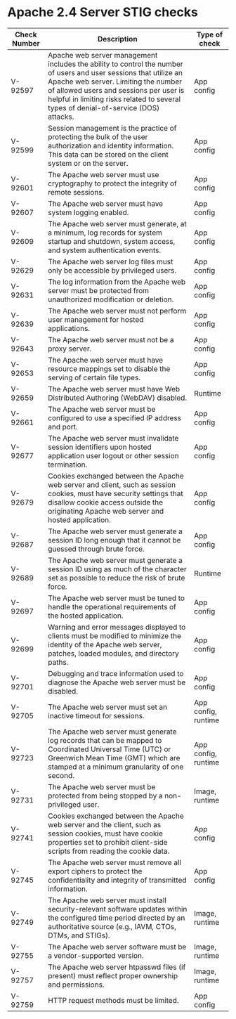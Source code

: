 # Apache 2.4 Server STIG checks

| Check Number | Description | Type of check |
|-----------------|------------------------------------------------------------------------------------------------------------------------------------------------------------------------------------------------------------------------------------|--------------------|
| V-92597      | Apache web server management includes the ability to control the number of users and user sessions that utilize an Apache web server. Limiting the number of allowed users and sessions per user is helpful in limiting risks related to several types of denial-of-service (DOS) attacks. | App config |
| V-92599      | Session management is the practice of protecting the bulk of the user authorization and identity information. This data can be stored on the client system or on the server.                                                                                                               | App config |
| V-92601      | The Apache web server must use cryptography to protect the integrity of remote sessions.                                                                                                                                                                                                   | App config |
| V-92607      | The Apache web server must have system logging enabled.                                                                                                                                                                                                                                    | App config |
| V-92609      | The Apache web server must generate, at a minimum, log records for system startup and shutdown, system access, and system authentication events.                                                                                                                                           | App config |
| V-92629      | The Apache web server log files must only be accessible by privileged users.                                                                                                                                                                                                               | App config |
| V-92631      | The log information from the Apache web server must be protected from unauthorized modification or deletion.                                                                                                                                                                               | App config |
| V-92639      | The Apache web server must not perform user management for hosted applications.                                                                                                                                                                                                            | App config |
| V-92643      | The Apache web server must not be a proxy server.                                                                                                                                                                                                                                          | App config |
| V-92653      | The Apache web server must have resource mappings set to disable the serving of certain file types.                                                                                                                                                                                        | App config |
| V-92659      | The Apache web server must have Web Distributed Authoring (WebDAV) disabled.                                                                                                                                                                                                               | Runtime |
| V-92661      | The Apache web server must be configured to use a specified IP address and port.                                                                                                                                                                                                           | App config |
| V-92677      | The Apache web server must invalidate session identifiers upon hosted application user logout or other session termination.                                                                                                                                                                | App config |
| V-92679      | Cookies exchanged between the Apache web server and client, such as session cookies, must have security settings that disallow cookie access outside the originating Apache web server and hosted application.                                                                             | App config |
| V-92687      | The Apache web server must generate a session ID long enough that it cannot be guessed through brute force.                                                                                                                                                                                | App config |
| V-92689      | The Apache web server must generate a session ID using as much of the character set as possible to reduce the risk of brute force.                                                                                                                                                         | Runtime |
| V-92697      | The Apache web server must be tuned to handle the operational requirements of the hosted application.                                                                                                                                                                                      | App config |
| V-92699      | Warning and error messages displayed to clients must be modified to minimize the identity of the Apache web server, patches, loaded modules, and directory paths.                                                                                                                          | App config |
| V-92701      | Debugging and trace information used to diagnose the Apache web server must be disabled.                                                                                                                                                                                                   | App config |
| V-92705      | The Apache web server must set an inactive timeout for sessions.                                                                                                                                                                                                                           | App config, runtime |
| V-92723      | The Apache web server must generate log records that can be mapped to Coordinated Universal Time (UTC) or Greenwich Mean Time (GMT) which are stamped at a minimum granularity of one second.                                                                                              | App config, runtime |
| V-92731      | The Apache web server must be protected from being stopped by a non-privileged user.                                                                                                                                                                                                       | Image, runtime |
| V-92741      | Cookies exchanged between the Apache web server and the client, such as session cookies, must have cookie properties set to prohibit client-side scripts from reading the cookie data.                                                                                                     | App config |
| V-92745      | The Apache web server must remove all export ciphers to protect the confidentiality and integrity of transmitted information.                                                                                                                                                              | App config |
| V-92749      | The Apache web server must install security-relevant software updates within the configured time period directed by an authoritative source (e.g., IAVM, CTOs, DTMs, and STIGs).                                                                                                           | Image, runtime |
| V-92755      | The Apache web server software must be a vendor-supported version.                                                                                                                                                                                                                         | Image, runtime |
| V-92757      | The Apache web server htpasswd files (if present) must reflect proper ownership and permissions.                                                                                                                                                                                           | Image, runtime |
| V-92759      | HTTP request methods must be limited.                                                                                                                                                                                                                                                      | App config |